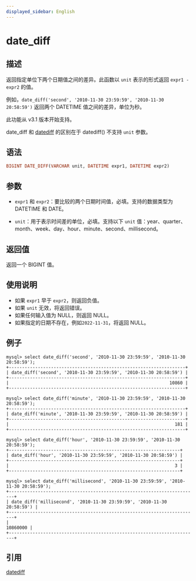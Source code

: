 ```yaml
---
displayed_sidebar: English
---
```


# date_diff

## 描述

返回指定单位下两个日期值之间的差异。此函数以 `unit` 表示的形式返回 `expr1 - expr2` 的值。

例如，`date_diff('second', '2010-11-30 23:59:59', '2010-11-30 20:58:59')` 返回两个 DATETIME 值之间的差异，单位为秒。

此功能从 v3.1 版本开始支持。

date_diff 和 [datediff](./datediff.md) 的区别在于 datediff() 不支持 `unit` 参数。

## 语法

```Haskell
BIGINT DATE_DIFF(VARCHAR unit, DATETIME expr1, DATETIME expr2)
```

## 参数

- `expr1` 和 `expr2`：要比较的两个日期时间值，必填。支持的数据类型为 DATETIME 和 DATE。

- `unit`：用于表示时间差的单位，必填。支持以下 `unit` 值：year、quarter、month、week、day、hour、minute、second、millisecond。

## 返回值

返回一个 BIGINT 值。

## 使用说明

- 如果 `expr1` 早于 `expr2`，则返回负值。
- 如果 `unit` 无效，将返回错误。
- 如果任何输入值为 NULL，则返回 NULL。
- 如果指定的日期不存在，例如`2022-11-31`，将返回 NULL。

## 例子

```Plain Text
mysql> select date_diff('second', '2010-11-30 23:59:59', '2010-11-30 20:58:59');
+-------------------------------------------------------------------+
| date_diff('second', '2010-11-30 23:59:59', '2010-11-30 20:58:59') |
+-------------------------------------------------------------------+
|                                                             10860 |
+-------------------------------------------------------------------+

mysql> select date_diff('minute', '2010-11-30 23:59:59', '2010-11-30 20:58:59');
+-------------------------------------------------------------------+
| date_diff('minute', '2010-11-30 23:59:59', '2010-11-30 20:58:59') |
+-------------------------------------------------------------------+
|                                                               181 |
+-------------------------------------------------------------------+

mysql> select date_diff('hour', '2010-11-30 23:59:59', '2010-11-30 20:58:59');
+-----------------------------------------------------------------+
| date_diff('hour', '2010-11-30 23:59:59', '2010-11-30 20:58:59') |
+-----------------------------------------------------------------+
|                                                               3 |
+-----------------------------------------------------------------+

mysql> select date_diff('millisecond', '2010-11-30 23:59:59', '2010-11-30 20:58:59');
+------------------------------------------------------------------------+
| date_diff('millisecond', '2010-11-30 23:59:59', '2010-11-30 20:58:59') |
+------------------------------------------------------------------------+
|                                                               10860000 |
+------------------------------------------------------------------------+
```

## 引用

[datediff](./datediff.md)
